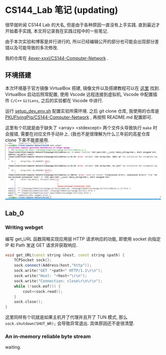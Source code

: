 # CS144_Lab 笔记 (updating)

很早就听闻 CS144 Lab 的大名, 但是由于各种原因一直没有上手实践. 直到最近才开始着手实践, 本文将记录我在实践过程中的一些笔记.
<!--more-->

由于本次实验和博客是并行进行的, 所以已经编辑公开的部分也可能会出现部分差错以及可能导致的多次修改. 

我的仓库在 [4ever-xxxl/CS144-Computer-Network](https://github.com/4ever-xxxl/CS144-Computer-Network) .

## 环境搭建

本次环境基于官方镜像 VirtualBox 搭建, 镜像文件以及搭建教程可以在 [这里](https://stanford.edu/class/cs144/vm_howto/vm-howto-image.html) 找到. VirtualBox 启动后照常配置, 使用 Vscode 远程连接到虚拟机, Vscode 中配置插件 `C/C++` `GitLens`, 之后的实验都在 Vscode 中进行. 

运行 [setup_dev_env.sh](https://web.stanford.edu/class/cs144/vm_howto/setup_dev_env.sh) 配置实验所需环境. 之后 git clone 仓库, 我使用的仓库是 [PKUFlyingPig/CS144-Computer-Network](https://github.com/PKUFlyingPig/CS144-Computer-Network) , 再按照 README.md 配置即可.

这里有个坑就是由于缺失了 \<array\> \<stdexcept\> 两个文件头导致执行 `make` 时会报错, 需要在对应文件手动补上. \(我也不是很理解为什么三年前的高星仓库 clone 下来不能直接用. 
![error](./img/error.png)


## Lab_0


### Writing webget

编写 get_URL 函数简略实现应用层 HTTP 请求响应的功能, 即使用 socket 向指定 IP 和 Path 发送 GET 请求并获取响应.

```Cpp
void get_URL(const string &host, const string &path) {
    TCPSocket sock{};
    sock.connect(Address(host,"http"));
    sock.write("GET "+path+" HTTP/1.1\r\n");
    sock.write("Host: "+host+"\r\n");
    sock.write("Connection: close\r\n\r\n");
    while (!sock.eof()) {
        cout<<sock.read();
    }
    sock.close();
}
```

这里同样有个坑就是如果主机开了代理并且开了 TUN 模式, 那么 `sock.shutdown(SHUT_WR);` 会导致异常退出. 具体原因还不是很清楚.


### An in-memory reliable byte stream

waiting.
